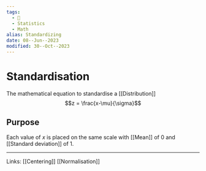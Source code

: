 ```yaml
---
tags:
  - 🌱
  - Statistics
  - Math
alias: Standardizing
date: 08--Jun--2023
modified: 30--Oct--2023
---
```

# Standardisation
The mathematical equation to standardise a [[Distribution]]
$$z = \frac{x-\mu}{\sigma}$$
## Purpose
Each value of $x$ is placed on the same scale with [[Mean]] of 0 and [[Standard deviation]] of 1.

---
Links: [[Centering]] [[Normalisation]]